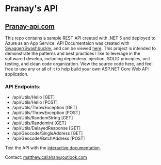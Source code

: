 # Pranay's API

## [Pranay-api.com](http://pranay-api.com)

This repo contains a sample REST API created with .NET 5 and deployed to Azure as an App Service. API Documentaion was created with [Swagger/Swashbuckle](https://github.com/domaindrivendev/Swashbuckle.AspNetCore), and can be viewed [here](https://mfcallahan-homepage-dev.azurewebsites.net/index.html). This project is intended to demonstrate the patterns and best practices I like to leverage in the software I develop, including dependecy injection, SOLID principles, unit testing, and clean code organization. View the source code here, and feel free to use any or all of it to help build your own ASP.NET Core Web API application.

### API Endpoints:

- /api/Utils/Hello [GET]
- /api/Utils/Hello [POST]
- /api/Utils/ThrowException [GET]
- /api/Utils/ThrowException [POST]
- /api/Utils/RandomString [GET]
- /api/Utils/RandomInt [GET]
- /api/Utils/DelayedResponse [GET]
- /api/Geocode/SingleAddress [GET]
- /api/Geocode/BatchAddress [POST]

Test the API with the [interactive documentation](https://mfcallahan-homepage-dev.azurewebsites.net/index.html).

Contact: matthew.callahan@outlook.com
